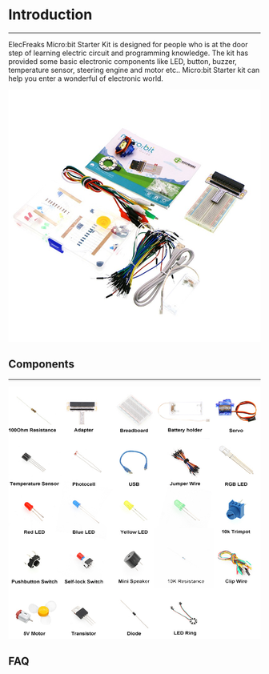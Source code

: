 # Introduction
---
ElecFreaks Micro:bit Starter Kit is designed for people who is at the door step of learning electric circuit and programming knowledge. 
The kit has provided some basic electronic components like LED, button, buzzer, temperature sensor, steering engine and motor etc.. 
Micro:bit Starter kit can help you enter a wonderful of electronic world.

![](./images/XpixeEF.jpg)

## Components
---
![](./images/NJPB9qt.jpg)

## FAQ
